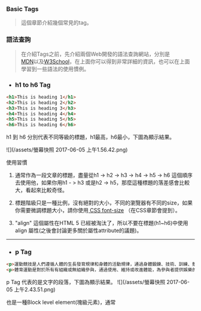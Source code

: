### Basic Tags

> 這個章節介紹幾個常見的tag。

### 語法查詢

> 在介紹Tags之前，先介紹兩個Web開發的語法查詢網站，分別是  
> [MDN](https://developer.mozilla.org/zh-TW/)以及[W3School](https://www.w3schools.com)，在上面你可以得到非常詳細的資訊，也可以在上面學習到一些語法的使用慣例。


* ### h1 to h6 Tag

```html
<h1>This is heading 1</h1>
<h2>This is heading 2</h2>
<h3>This is heading 3</h3>
<h4>This is heading 4</h4>
<h5>This is heading 5</h5>
<h6>This is heading 6</h6>
```

h1 到 h6 分別代表不同等級的標題，h1最高，h6最小，下圖為顯示結果。

![](/assets/螢幕快照 2017-06-05 上午1.56.42.png)

使用習慣

1. 通常作為一段文章的標題，盡量從h1 -&gt; h2 -&gt; h3 -&gt; h4 -&gt; h5 -&gt; h6 這個順序去使用他，如果你用h1 - &gt; h3 或是h2 -&gt; h5，那麼這種標題的落差感會比較大，看起來比較奇怪。
2. 標題階級只是一種比例，沒有絕對的大小，不同的瀏覽器有不同的size，如果你需要微調標題大小，請你使用[ CSS font-size](https://developer.mozilla.org/en-US/docs/Web/CSS/font-size) （在CSS章節會提到）。

3. "align" 這個屬性在HTML 5 已經被淘汰了，所以不要在標題\(h1~h6\)中使用align 屬性\(之後會討論更多關於屬性attribute的議題\)。
---
* ### p Tag

```html
<p>運動競技是人們遵循人體的生長發育規律和身體的活動規律，通過身體鍛鍊、技術、訓練、競技比賽等方式達到增強體質，提高運動技術水平，豐富文化生活為目的的社會活動。</p>
<p>體育運動是對於所有有組織或無組織參與，通過使用、維持或改進體能，為參與者提供娛樂的競技性身體運動的總稱。世界上共有上百種體育運動，其形式千差萬別，有的只需要兩人便可完成，有的則需要多人組隊完成。</p>
```
p Tag 代表的是文字的段落，下圖為顯示結果。
![](/assets/螢幕快照 2017-06-05 上午2.43.51.png)




也是一種Block level element(塊級元素)，通常





